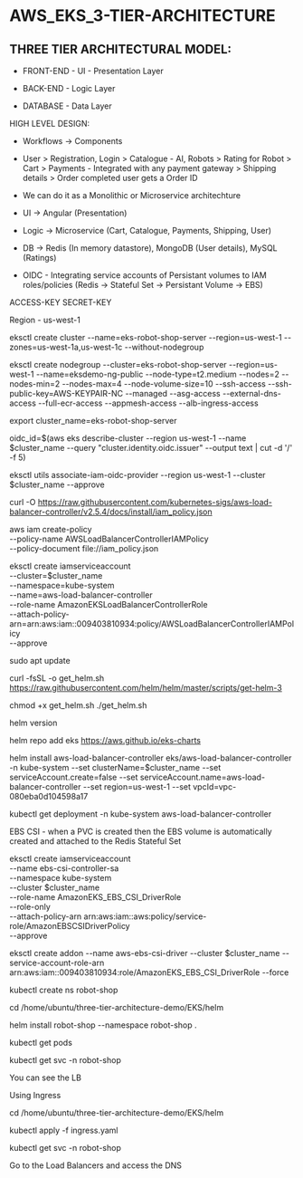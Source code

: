 # AWS_EKS_3-TIER-ARCHITECTURE

## THREE TIER ARCHITECTURAL MODEL:

- FRONT-END - UI - Presentation Layer

- BACK-END - Logic Layer

- DATABASE - Data Layer



HIGH LEVEL DESIGN:

- Workflows -> Components

- User > Registration, Login > Catalogue - AI, Robots > Rating for Robot > Cart > Payments - Integrated with any payment gateway > Shipping details > Order completed user gets a Order ID

- We can do it as a Monolithic or Microservice architechture 

- UI -> Angular (Presentation)

- Logic -> Microservice (Cart, Catalogue, Payments, Shipping, User)

- DB -> Redis (In memory datastore), MongoDB (User details), MySQL (Ratings)

- OIDC - Integrating service accounts of Persistant volumes to IAM roles/policies (Redis -> Stateful Set -> Persistant Volume -> EBS)

ACCESS-KEY
SECRET-KEY

Region - us-west-1

eksctl create cluster --name=eks-robot-shop-server --region=us-west-1 --zones=us-west-1a,us-west-1c --without-nodegroup

eksctl create nodegroup --cluster=eks-robot-shop-server --region=us-west-1 --name=eksdemo-ng-public --node-type=t2.medium --nodes=2 --nodes-min=2 --nodes-max=4 --node-volume-size=10 --ssh-access --ssh-public-key=AWS-KEYPAIR-NC --managed --asg-access --external-dns-access --full-ecr-access --appmesh-access --alb-ingress-access

export cluster_name=eks-robot-shop-server

oidc_id=$(aws eks describe-cluster --region us-west-1 --name $cluster_name --query "cluster.identity.oidc.issuer" --output text | cut -d '/' -f 5)

eksctl utils associate-iam-oidc-provider --region us-west-1 --cluster $cluster_name --approve


curl -O https://raw.githubusercontent.com/kubernetes-sigs/aws-load-balancer-controller/v2.5.4/docs/install/iam_policy.json

aws iam create-policy \
    --policy-name AWSLoadBalancerControllerIAMPolicy \
    --policy-document file://iam_policy.json
	
eksctl create iamserviceaccount \
  --cluster=$cluster_name \
  --namespace=kube-system \
  --name=aws-load-balancer-controller \
  --role-name AmazonEKSLoadBalancerControllerRole \
  --attach-policy-arn=arn:aws:iam::009403810934:policy/AWSLoadBalancerControllerIAMPolicy \
  --approve

sudo apt update

curl -fsSL -o get_helm.sh https://raw.githubusercontent.com/helm/helm/master/scripts/get-helm-3

chmod +x get_helm.sh
./get_helm.sh

helm version

helm repo add eks https://aws.github.io/eks-charts

helm install aws-load-balancer-controller eks/aws-load-balancer-controller -n kube-system --set clusterName=$cluster_name --set serviceAccount.create=false --set serviceAccount.name=aws-load-balancer-controller --set region=us-west-1 --set vpcId=vpc-080eba0d104598a17

kubectl get deployment -n kube-system aws-load-balancer-controller


EBS CSI - when a PVC is created then the EBS volume is automatically created and attached to the Redis Stateful Set 

eksctl create iamserviceaccount \
    --name ebs-csi-controller-sa \
    --namespace kube-system \
    --cluster $cluster_name \
    --role-name AmazonEKS_EBS_CSI_DriverRole \
    --role-only \
    --attach-policy-arn arn:aws:iam::aws:policy/service-role/AmazonEBSCSIDriverPolicy \
    --approve
	
eksctl create addon --name aws-ebs-csi-driver --cluster $cluster_name --service-account-role-arn arn:aws:iam::009403810934:role/AmazonEKS_EBS_CSI_DriverRole --force


kubectl create ns robot-shop

cd /home/ubuntu/three-tier-architecture-demo/EKS/helm

helm install robot-shop --namespace robot-shop .

kubectl get pods


kubectl get svc -n robot-shop

You can see the LB


Using Ingress

cd /home/ubuntu/three-tier-architecture-demo/EKS/helm

kubectl apply -f ingress.yaml

kubectl get svc -n robot-shop

Go to the Load Balancers and access the DNS
